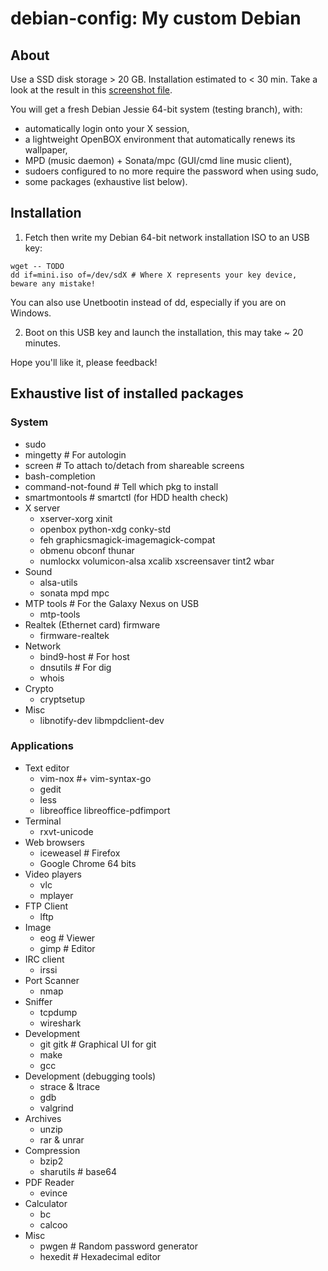 debian-config: My custom Debian
==============

About
-----

Use a SSD disk storage > 20 GB. Installation estimated to < 30 min.
Take a look at the result in this [screenshot file](https://raw.github.com/Amodio/debian-config/master/screenshot.png).

You will get a fresh Debian Jessie 64-bit system (testing branch), with:
* automatically login onto your X session,
* a lightweight OpenBOX environment that automatically renews its wallpaper,
* MPD (music daemon) + Sonata/mpc (GUI/cmd line music client),
* sudoers configured to no more require the password when using sudo,
* some packages (exhaustive list below).


Installation
------------

1. Fetch then write my Debian 64-bit network installation ISO to an USB key:
```
wget -- TODO
dd if=mini.iso of=/dev/sdX # Where X represents your key device, beware any mistake!
```
You can also use Unetbootin instead of dd, especially if you are on Windows.

2. Boot on this USB key and launch the installation, this may take ~ 20 minutes.

Hope you'll like it, please feedback!


Exhaustive list of installed packages
-------------------------------------

### System
* sudo
* mingetty # For autologin
* screen   # To attach to/detach from shareable screens
* bash-completion
* command-not-found # Tell which pkg to install
* smartmontools     # smartctl (for HDD health check)
* X server
    * xserver-xorg xinit
    * openbox python-xdg conky-std
    * feh graphicsmagick-imagemagick-compat
    * obmenu obconf thunar
    * numlockx volumicon-alsa xcalib xscreensaver tint2 wbar
* Sound
    * alsa-utils
    * sonata mpd mpc
* MTP tools # For the Galaxy Nexus on USB
    * mtp-tools
* Realtek (Ethernet card) firmware
    * firmware-realtek
* Network
    * bind9-host # For host
    * dnsutils   # For dig
    * whois
* Crypto
    * cryptsetup
* Misc
    * libnotify-dev libmpdclient-dev

### Applications
* Text editor
    * vim-nox #+ vim-syntax-go
    * gedit
    * less
    * libreoffice libreoffice-pdfimport
* Terminal
    * rxvt-unicode
* Web browsers
    * iceweasel # Firefox
    * Google Chrome 64 bits
* Video players
    * vlc
    * mplayer
* FTP Client
    * lftp
* Image
    * eog  # Viewer
    * gimp # Editor
* IRC client
    * irssi
* Port Scanner
    * nmap
* Sniffer
    * tcpdump
    * wireshark
* Development
    * git gitk # Graphical UI for git
    * make
    * gcc
* Development (debugging tools)
    * strace & ltrace
    * gdb
    * valgrind
* Archives
    * unzip
    * rar & unrar
* Compression
    * bzip2
    * sharutils # base64
* PDF Reader
    * evince
* Calculator
    * bc
    * calcoo
* Misc
    * pwgen # Random password generator
    * hexedit # Hexadecimal editor
